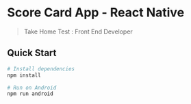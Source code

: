 # Score Card App - React Native 

> Take Home Test : Front End Developer

## Quick Start

``` bash
# Install dependencies
npm install

# Run on Android
npm run android

```
